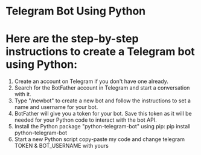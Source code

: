 # Telegram Bot Using Python

# Here are the step-by-step instructions to create a Telegram bot using Python:

1. Create an account on Telegram if you don't have one already.
2. Search for the BotFather account in Telegram and start a conversation with it.
3. Type "/newbot" to create a new bot and follow the instructions to set a name and username for your bot.
4. BotFather will give you a token for your bot. Save this token as it will be needed for your Python code to interact with the bot API.
5. Install the Python package "python-telegram-bot" using pip: pip install python-telegram-bot
6. Start a new Python script copy-paste my code and change telegram TOKEN & BOT_USERNAME with yours 